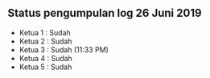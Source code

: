 Status pengumpulan log 26 Juni 2019
---
* Ketua 1 : Sudah
* Ketua 2 : Sudah
* Ketua 3 : Sudah (11:33 PM)
* Ketua 4 : Sudah
* Ketua 5 : Sudah
